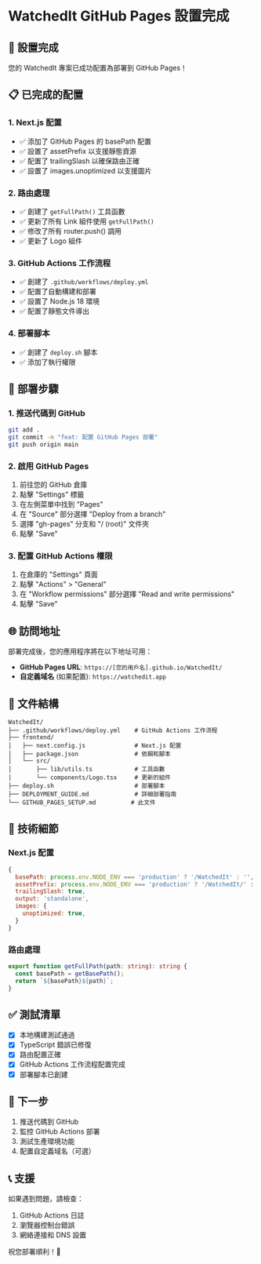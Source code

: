 # WatchedIt GitHub Pages 設置完成

## 🎉 設置完成

您的 WatchedIt 專案已成功配置為部署到 GitHub Pages！

## 📋 已完成的配置

### 1. Next.js 配置
- ✅ 添加了 GitHub Pages 的 basePath 配置
- ✅ 設置了 assetPrefix 以支援靜態資源
- ✅ 配置了 trailingSlash 以確保路由正確
- ✅ 設置了 images.unoptimized 以支援圖片

### 2. 路由處理
- ✅ 創建了 `getFullPath()` 工具函數
- ✅ 更新了所有 Link 組件使用 `getFullPath()`
- ✅ 修改了所有 router.push() 調用
- ✅ 更新了 Logo 組件

### 3. GitHub Actions 工作流程
- ✅ 創建了 `.github/workflows/deploy.yml`
- ✅ 配置了自動構建和部署
- ✅ 設置了 Node.js 18 環境
- ✅ 配置了靜態文件導出

### 4. 部署腳本
- ✅ 創建了 `deploy.sh` 腳本
- ✅ 添加了執行權限

## 🚀 部署步驟

### 1. 推送代碼到 GitHub
```bash
git add .
git commit -m "feat: 配置 GitHub Pages 部署"
git push origin main
```

### 2. 啟用 GitHub Pages
1. 前往您的 GitHub 倉庫
2. 點擊 "Settings" 標籤
3. 在左側菜單中找到 "Pages"
4. 在 "Source" 部分選擇 "Deploy from a branch"
5. 選擇 "gh-pages" 分支和 "/ (root)" 文件夾
6. 點擊 "Save"

### 3. 配置 GitHub Actions 權限
1. 在倉庫的 "Settings" 頁面
2. 點擊 "Actions" > "General"
3. 在 "Workflow permissions" 部分選擇 "Read and write permissions"
4. 點擊 "Save"

## 🌐 訪問地址

部署完成後，您的應用程序將在以下地址可用：

- **GitHub Pages URL**: `https://[您的用戶名].github.io/WatchedIt/`
- **自定義域名** (如果配置): `https://watchedit.app`

## 📁 文件結構

```
WatchedIt/
├── .github/workflows/deploy.yml    # GitHub Actions 工作流程
├── frontend/
│   ├── next.config.js              # Next.js 配置
│   ├── package.json                # 依賴和腳本
│   └── src/
│       ├── lib/utils.ts            # 工具函數
│       └── components/Logo.tsx     # 更新的組件
├── deploy.sh                       # 部署腳本
├── DEPLOYMENT_GUIDE.md             # 詳細部署指南
└── GITHUB_PAGES_SETUP.md          # 此文件
```

## 🔧 技術細節

### Next.js 配置
```javascript
{
  basePath: process.env.NODE_ENV === 'production' ? '/WatchedIt' : '',
  assetPrefix: process.env.NODE_ENV === 'production' ? '/WatchedIt/' : '',
  trailingSlash: true,
  output: 'standalone',
  images: {
    unoptimized: true,
  }
}
```

### 路由處理
```typescript
export function getFullPath(path: string): string {
  const basePath = getBasePath();
  return `${basePath}${path}`;
}
```

## ✅ 測試清單

- [x] 本地構建測試通過
- [x] TypeScript 錯誤已修復
- [x] 路由配置正確
- [x] GitHub Actions 工作流程配置完成
- [x] 部署腳本已創建

## 🎯 下一步

1. 推送代碼到 GitHub
2. 監控 GitHub Actions 部署
3. 測試生產環境功能
4. 配置自定義域名（可選）

## 📞 支援

如果遇到問題，請檢查：
1. GitHub Actions 日誌
2. 瀏覽器控制台錯誤
3. 網絡連接和 DNS 設置

祝您部署順利！🎉 